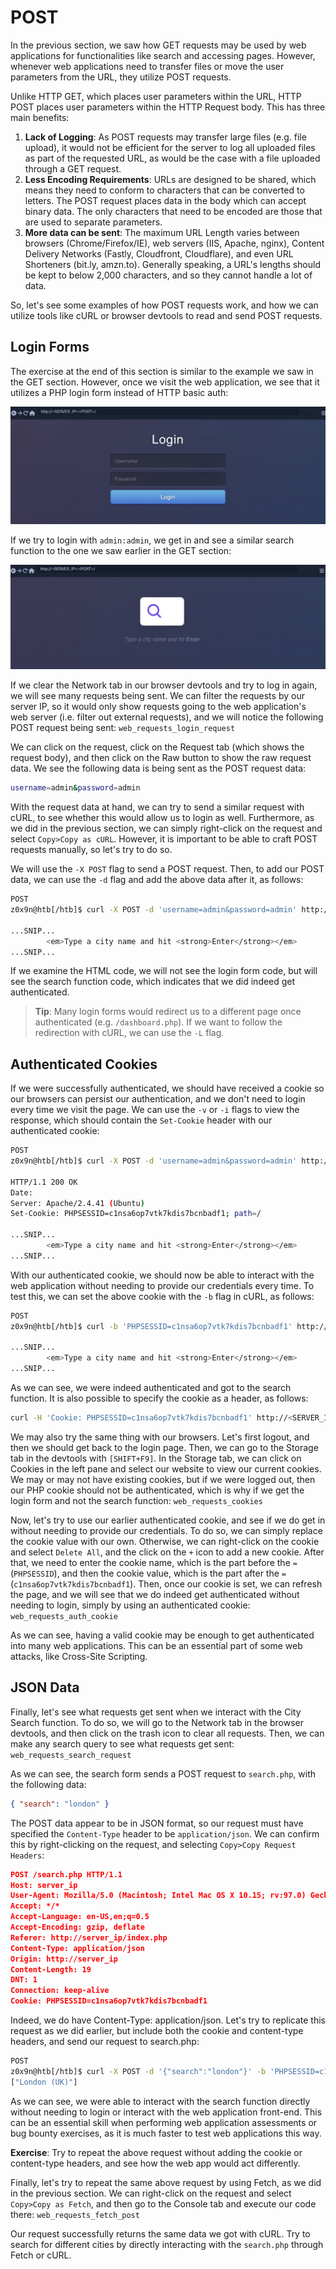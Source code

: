 # POST

In the previous section, we saw how GET requests may be used by web applications for functionalities like search and accessing pages. However, whenever web applications need to transfer files or move the user parameters from the URL, they utilize POST requests.

Unlike HTTP GET, which places user parameters within the URL, HTTP POST places user parameters within the HTTP Request body. This has three main benefits:

1. **Lack of Logging**: As POST requests may transfer large files (e.g. file upload), it would not be efficient for the server to log all uploaded files as part of the requested URL, as would be the case with a file uploaded through a GET request.
2. **Less Encoding Requirements**: URLs are designed to be shared, which means they need to conform to characters that can be converted to letters. The POST request places data in the body which can accept binary data. The only characters that need to be encoded are those that are used to separate parameters.
3. **More data can be sent**: The maximum URL Length varies between browsers (Chrome/Firefox/IE), web servers (IIS, Apache, nginx), Content Delivery Networks (Fastly, Cloudfront, Cloudflare), and even URL Shorteners (bit.ly, amzn.to). Generally speaking, a URL's lengths should be kept to below 2,000 characters, and so they cannot handle a lot of data.

So, let's see some examples of how POST requests work, and how we can utilize tools like cURL or browser devtools to read and send POST requests.

## Login Forms

The exercise at the end of this section is similar to the example we saw in the GET section. However, once we visit the web application, we see that it utilizes a PHP login form instead of HTTP basic auth:

![alt text](/Images/image-120.png)

If we try to login with `admin:admin`, we get in and see a similar search function to the one we saw earlier in the GET section:

![alt text](/Images/image-121.png)

If we clear the Network tab in our browser devtools and try to log in again, we will see many requests being sent. We can filter the requests by our server IP, so it would only show requests going to the web application's web server (i.e. filter out external requests), and we will notice the following POST request being sent: `web_requests_login_request`

We can click on the request, click on the Request tab (which shows the request body), and then click on the Raw button to show the raw request data. We see the following data is being sent as the POST request data:

```bash
username=admin&password=admin
```

With the request data at hand, we can try to send a similar request with cURL, to see whether this would allow us to login as well. Furthermore, as we did in the previous section, we can simply right-click on the request and select `Copy>Copy as cURL`. However, it is important to be able to craft POST requests manually, so let's try to do so.

We will use the `-X POST` flag to send a POST request. Then, to add our POST data, we can use the `-d` flag and add the above data after it, as follows:

```bash
POST
z0x9n@htb[/htb]$ curl -X POST -d 'username=admin&password=admin' http://<SERVER_IP>:<PORT>/

...SNIP...
        <em>Type a city name and hit <strong>Enter</strong></em>
...SNIP...
```

If we examine the HTML code, we will not see the login form code, but will see the search function code, which indicates that we did indeed get authenticated.

> **Tip**: Many login forms would redirect us to a different page once authenticated (e.g. `/dashboard.php`). If we want to follow the redirection with cURL, we can use the `-L` flag.

## Authenticated Cookies

If we were successfully authenticated, we should have received a cookie so our browsers can persist our authentication, and we don't need to login every time we visit the page. We can use the `-v` or `-i` flags to view the response, which should contain the `Set-Cookie` header with our authenticated cookie:

```bash
POST
z0x9n@htb[/htb]$ curl -X POST -d 'username=admin&password=admin' http://<SERVER_IP>:<PORT>/ -i

HTTP/1.1 200 OK
Date:
Server: Apache/2.4.41 (Ubuntu)
Set-Cookie: PHPSESSID=c1nsa6op7vtk7kdis7bcnbadf1; path=/

...SNIP...
        <em>Type a city name and hit <strong>Enter</strong></em>
...SNIP...
```

With our authenticated cookie, we should now be able to interact with the web application without needing to provide our credentials every time. To test this, we can set the above cookie with the `-b` flag in cURL, as follows:

```bash
POST
z0x9n@htb[/htb]$ curl -b 'PHPSESSID=c1nsa6op7vtk7kdis7bcnbadf1' http://<SERVER_IP>:<PORT>/

...SNIP...
        <em>Type a city name and hit <strong>Enter</strong></em>
...SNIP...
```

As we can see, we were indeed authenticated and got to the search function. It is also possible to specify the cookie as a header, as follows:

```bash
curl -H 'Cookie: PHPSESSID=c1nsa6op7vtk7kdis7bcnbadf1' http://<SERVER_IP>:<PORT>/
```

We may also try the same thing with our browsers. Let's first logout, and then we should get back to the login page. Then, we can go to the Storage tab in the devtools with `[SHIFT+F9]`. In the Storage tab, we can click on Cookies in the left pane and select our website to view our current cookies. We may or may not have existing cookies, but if we were logged out, then our PHP cookie should not be authenticated, which is why if we get the login form and not the search function: `web_requests_cookies`

Now, let's try to use our earlier authenticated cookie, and see if we do get in without needing to provide our credentials. To do so, we can simply replace the cookie value with our own. Otherwise, we can right-click on the cookie and select `Delete All`, and the click on the `+` icon to add a new cookie. After that, we need to enter the cookie name, which is the part before the `=` (`PHPSESSID`), and then the cookie value, which is the part after the `=` (`c1nsa6op7vtk7kdis7bcnbadf1`). Then, once our cookie is set, we can refresh the page, and we will see that we do indeed get authenticated without needing to login, simply by using an authenticated cookie: `web_requests_auth_cookie`

As we can see, having a valid cookie may be enough to get authenticated into many web applications. This can be an essential part of some web attacks, like Cross-Site Scripting.

## JSON Data

Finally, let's see what requests get sent when we interact with the City Search function. To do so, we will go to the Network tab in the browser devtools, and then click on the trash icon to clear all requests. Then, we can make any search query to see what requests get sent: `web_requests_search_request`

As we can see, the search form sends a POST request to `search.php`, with the following data:

```json
{ "search": "london" }
```

The POST data appear to be in JSON format, so our request must have specified the `Content-Type` header to be `application/json`. We can confirm this by right-clicking on the request, and selecting `Copy>Copy Request Headers`:

```json
POST /search.php HTTP/1.1
Host: server_ip
User-Agent: Mozilla/5.0 (Macintosh; Intel Mac OS X 10.15; rv:97.0) Gecko/20100101 Firefox/97.0
Accept: */*
Accept-Language: en-US,en;q=0.5
Accept-Encoding: gzip, deflate
Referer: http://server_ip/index.php
Content-Type: application/json
Origin: http://server_ip
Content-Length: 19
DNT: 1
Connection: keep-alive
Cookie: PHPSESSID=c1nsa6op7vtk7kdis7bcnbadf1
```

Indeed, we do have Content-Type: application/json. Let's try to replicate this request as we did earlier, but include both the cookie and content-type headers, and send our request to search.php:

```bash
POST
z0x9n@htb[/htb]$ curl -X POST -d '{"search":"london"}' -b 'PHPSESSID=c1nsa6op7vtk7kdis7bcnbadf1' -H 'Content-Type: application/json' http://<SERVER_IP>:<PORT>/search.php
["London (UK)"]
```

As we can see, we were able to interact with the search function directly without needing to login or interact with the web application front-end. This can be an essential skill when performing web application assessments or bug bounty exercises, as it is much faster to test web applications this way.

**Exercise**: Try to repeat the above request without adding the cookie or content-type headers, and see how the web app would act differently.

Finally, let's try to repeat the same above request by using Fetch, as we did in the previous section. We can right-click on the request and select `Copy>Copy as Fetch`, and then go to the Console tab and execute our code there: `web_requests_fetch_post`

Our request successfully returns the same data we got with cURL. Try to search for different cities by directly interacting with the `search.php` through Fetch or cURL.
